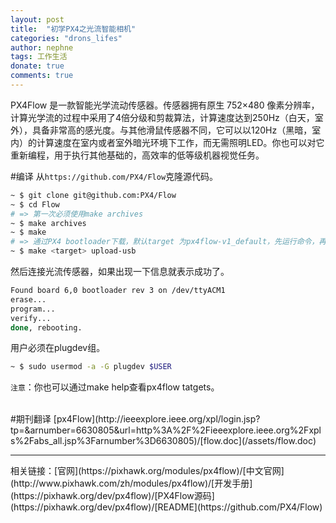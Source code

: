```yaml
---
layout: post
title:  "初学PX4之光流智能相机"
categories: "drons_lifes"
author: nephne
tags: 工作生活
donate: true
comments: true
---
```

PX4Flow 是一款智能光学流动传感器。传感器拥有原生 752×480 像素分辨率，计算光学流的过程中采用了4倍分级和剪裁算法，计算速度达到250Hz（白天，室外），具备非常高的感光度。与其他滑鼠传感器不同，它可以以120Hz（黑暗，室内）的计算速度在室内或者室外暗光环境下工作，而无需照明LED。你也可以对它重新编程，用于执行其他基础的，高效率的低等级机器视觉任务。 

<!--more-->
#编译
从`https://github.com/PX4/Flow`克隆源代码。

```sh
~ $ git clone git@github.com:PX4/Flow
~ $ cd Flow
# => 第一次必须使用make archives
~ $ make archives
~ $ make
# => 通过PX4 bootloader下载，默认target 为px4flow-v1_default，先运行命令，再连接电路板
~ $ make <target> upload-usb
```
然后连接光流传感器，如果出现一下信息就表示成功了。

```sh
Found board 6,0 bootloader rev 3 on /dev/ttyACM1
erase...
program...
verify...
done, rebooting.
```
用户必须在plugdev组。

```sh
~ $ sudo usermod -a -G plugdev $USER
```

`注意`：你也可以通过make help查看px4flow tatgets。

<br>
#期刊翻译
[px4Flow](http://ieeexplore.ieee.org/xpl/login.jsp?tp=&arnumber=6630805&url=http%3A%2F%2Fieeexplore.ieee.org%2Fxpls%2Fabs_all.jsp%3Farnumber%3D6630805)/[flow.doc](/assets/flow.doc)

<hr>
相关链接：[官网](https://pixhawk.org/modules/px4flow)/[中文官网](http://www.pixhawk.com/zh/modules/px4flow)/[开发手册](https://pixhawk.org/dev/px4flow)/[PX4Flow源码](https://pixhawk.org/dev/px4flow)/[README](https://github.com/PX4/Flow)